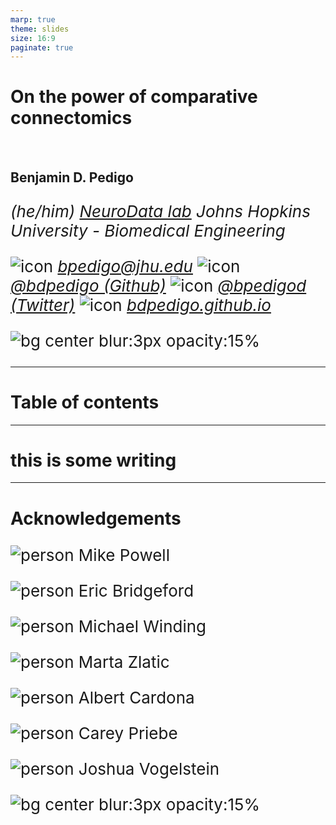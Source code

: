 ```yaml
---
marp: true
theme: slides
size: 16:9
paginate: true
---
```


<!-- _paginate: false -->

# On the power of comparative connectomics

<br>

## Benjamin D. Pedigo
_(he/him)_
_[NeuroData lab](https://neurodata.io/)_
_Johns Hopkins University - Biomedical Engineering_

![icon](../../images/icons/email.png) [_bpedigo@jhu.edu_](mailto:bpedigo@jhu.edu)
![icon](../../images/icons/github.png) [_@bdpedigo (Github)_](https://github.com/bdpedigo)
![icon](../../images/icons/twitter.png) [_@bpedigod (Twitter)_](https://twitter.com/bpedigod)
![icon](../../images/icons/web.png) [_bdpedigo.github.io_](https://bdpedigo.github.io/)


![bg center blur:3px opacity:15%](../../images/background.svg)

---
# Table of contents

---

<!-- _style:center -->

# this is some writing

---

# Acknowledgements
<style scoped> 
p {
    font-size: 26px;
}
</style>

<!-- Start people panels -->
<div class='minipanels'>

<div>

![person](./../../images/people/mike-powell.jpg)
Mike Powell

</div>

<div>

![person](./../../images/people/bridgeford.jpg)
Eric Bridgeford

</div>

<div>

![person](./../../images/people/michael_winding.png)
Michael Winding

</div>

<div>

![person](./../../images/people/marta_zlatic.jpeg)
Marta Zlatic

</div>

<div>

![person](./../../images/people/albert_cardona.jpeg)
Albert Cardona

</div>

<div>

![person](./../../images/people/priebe_carey.jpg)
Carey Priebe

</div>

<div>

![person](./../../images/people/vogelstein_joshua.jpg)
Joshua Vogelstein

</div>

<!-- End people panels -->
</div>

![bg center blur:3px opacity:15%](../../images/background.svg)
